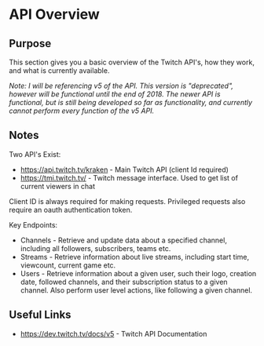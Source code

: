 # API Overview

## Purpose
This section gives you a basic overview of the Twitch API's, how they work, and
what is currently available.

*Note: I will be referencing v5 of the API. This version
is "deprecated", however will be functional until the end of 2018. The newer API
is functional, but is still being developed so far as functionality, and currently
cannot perform every function of the v5 API.*

## Notes
Two API's Exist:
* https://api.twitch.tv/kraken - Main Twitch API (client Id required)
* https://tmi.twitch.tv/ - Twitch message interface. Used to get list of current
viewers in chat

Client ID is always required for making requests. Privileged requests also require
an oauth authentication token.

Key Endpoints:
* Channels - Retrieve and update data about a specified channel, including all
followers, subscribers, teams etc.
* Streams - Retrieve information about live streams, including start time, viewcount,
current game etc.
* Users - Retrieve information about a given user, such their logo, creation date,
followed channels, and their subscription status to a given channel. Also perform
user level actions, like following a given channel.

## Useful Links
* https://dev.twitch.tv/docs/v5 - Twitch API Documentation
